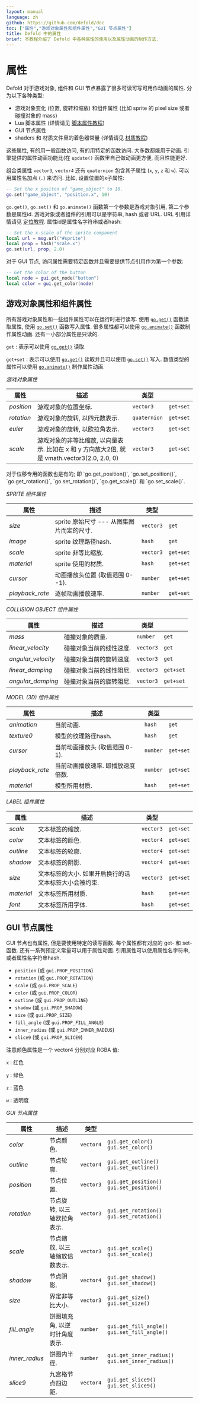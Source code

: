 ```yaml
---
layout: manual
language: zh
github: https://github.com/defold/doc
toc: ["属性","游戏对象属性和组件属性","GUI 节点属性"]
title: Defold 中的属性
brief: 本教程介绍了 Defold 中各种属性的使用以及属性动画的制作方法.
---
```


# 属性

Defold 对于游戏对象, 组件和 GUI 节点暴露了很多可读可写可用作动画的属性. 分为以下各种类型:

* 游戏对象变化 (位置, 旋转和缩放) 和组件属性 (比如 sprite 的 pixel size 或者碰撞对象的 mass)
* Lua 脚本属性 (详情请见 [脚本属性教程](/zh/manuals/script-properties))
* GUI 节点属性
* shaders 和 材质文件里的着色器常量 (详情请见 [材质教程](/zh/manuals/material))

这些属性, 有的用一般函数访问, 有的用特定的函数访问. 大多数都能用于动画. 引擎提供的属性动画功能比(在 `update()` 函数里自己做动画更方便, 而且性能更好.

组合类属性 `vector3`, `vector4` 还有 `quaternion` 包含其子属性 (`x`, `y`, `z` 和 `w`). 可以用属性名加点 (`.`) 来访问. 比如, 设置位置的x子属性:

```lua
-- Set the x positon of "game_object" to 10.
go.set("game_object", "position.x", 10)
```

`go.get()`, `go.set()` 和 `go.animate()` 函数第一个参数是游戏对象引用, 第二个参数是属性id. 游戏对象或者组件的引用可以是字符串, hash 或者 URL. URL 引用详情请见 [定位教程](/zh/manuals/addressing). 属性id是属性名字符串或者hash:

```lua
-- Set the x-scale of the sprite component
local url = msg.url("#sprite")
local prop = hash("scale.x")
go.set(url, prop, 2.0)
```

对于 GUI 节点, 访问属性需要特定函数并且需要提供节点引用作为第一个参数:

```lua
-- Get the color of the button
local node = gui.get_node("button")
local color = gui.get_color(node)
```

## 游戏对象属性和组件属性

所有游戏对象属性和一些组件属性可以在运行时进行读写. 使用 [`go.get()`](/ref/go#go.get) 函数读取属性, 使用 [`go.set()`](/ref/go#go.set) 函数写入属性. 很多属性都可以使用 [`go.animate()`](/ref/go#go.animate) 函数制作属性动画. 还有一小部分属性是只读的.

`get`
: 表示可以使用 [`go.get()`](/ref/go#go.get) 读取.

`get+set`
: 表示可以使用 [`go.get()`](/ref/go#go.get) 读取并且可以使用 [`go.set()`](/ref/go#go.set) 写入. 数值类型的属性可以使用 [`go.animate()`](/ref/go#go.animate) 制作属性动画.


*游戏对象属性*

| 属性        | 描述                                   | 类型            |                  |
| ---------- | -------------------------------------- | --------------- | ---------------- |
| *position* | 游戏对象的位置坐标. | `vector3`      | `get+set` |
| *rotation* | 游戏对象的旋转, 以四元数表示.  | `quaternion` | `get+set` |
| *euler*    | 游戏对象的旋转, 以欧拉角表示. | `vector3` | `get+set` |
| *scale*    | 游戏对象的非等比缩放, 以向量表示. 比如在 x 和 y 方向放大2倍, 就是 vmath.vector3(2.0, 2.0, 0) | `vector3` | `get+set` |

<div class='sidenote' markdown='1'>
对于位移专用的函数也是有的; 即 `go.get_position()`, `go.set_position()`, `go.get_rotation()`, `go.set_rotation()`,  `go.get_scale()` 和 `go.set_scale()`.
</div>

*SPRITE 组件属性*

| 属性   | 描述                            | 类型            |                  |
| ---------- | -------------------------------------- | --------------- | ---------------- |
| *size*     | sprite 原始尺寸 --- 从图集图片而定的尺寸. | `vector3` | `get` |
| *image* | sprite 纹理路径hash. | `hash` | `get`|
| *scale* | sprite 非等比缩放. | `vector3` | `get+set`|
| *material* | sprite 使用的材质. | `hash` | `get+set`|
| *cursor* | 动画播放头位置 (取值范围 0--1). | `number` | `get+set`|
| *playback_rate* | 逐帧动画播放速率. | `number` | `get+set`|

*COLLISION OBJECT 组件属性*

| 属性   | 描述                            | 类型            |                  |
| ---------- | -------------------------------------- | --------------- | ---------------- |
| *mass*     | 碰撞对象的质量. | `number` | `get` |
| *linear_velocity* | 碰撞对象当前的线性速度. | `vector3` | `get` |
| *angular_velocity* | 碰撞对象当前的旋转速度. | `vector3` | `get` |
| *linear_damping* | 碰撞对象当前的线性阻尼. | `vector3` | `get+set` |
| *angular_damping* | 碰撞对象当前的旋转阻尼. | `vector3` | `get+set` |

*MODEL (3D) 组件属性*

| 属性   | 描述                            | 类型            |                  |
| ---------- | -------------------------------------- | --------------- | ---------------- |
| *animation* | 当前动画.                | `hash`          | `get`     |
| *texture0* | 模型的纹理路径hash. | `hash` | `get`|
| *cursor*  | 当前动画播放头 (取值范围 0-1). | `number`   | `get+set` |
| *playback_rate* | 当前动画播放速率. 即播放速度倍数. | `number` | `get+set` |
| *material* | 模型所用材质. | `hash` | `get+set`|

*LABEL 组件属性*

| 属性   | 描述                            | 类型            |                  |
| ---------- | -------------------------------------- | --------------- | ---------------- |
| *scale* | 文本标签的缩放. | `vector3` | `get+set` |
| *color*     | 文本标签的颜色. | `vector4` | `get+set` |
| *outline* | 文本标签的轮廓. | `vector4` | `get+set` |
| *shadow* | 文本标签的阴影. | `vector4` | `get+set` |
| *size* | 文本标签的大小. 如果开启换行的话文本标签大小会被约束. | `vector3` | `get+set` |
| *material* | 文本标签所用材质. | `hash` | `get+set`|
| *font* | 文本标签所用字体. | `hash` | `get+set`|


## GUI 节点属性

GUI 节点也有属性, 但是要使用特定的读写函数. 每个属性都有对应的 get- 和 set- 函数. 还有一系列预定义常量可以用于属性动画. 引用属性可以使用属性名字符串, 或者属性名字符串hash.

* `position` (或 `gui.PROP_POSITION`)
* `rotation` (或 `gui.PROP_ROTATION`)
* `scale` (或 `gui.PROP_SCALE`)
* `color` (或 `gui.PROP_COLOR`)
* `outline` (或 `gui.PROP_OUTLINE`)
* `shadow` (或 `gui.PROP_SHADOW`)
* `size` (或 `gui.PROP_SIZE`)
* `fill_angle` (或 `gui.PROP_FILL_ANGLE`)
* `inner_radius` (或 `gui.PROP_INNER_RADIUS`)
* `slice9` (或 `gui.PROP_SLICE9`)

注意颜色属性是一个 vector4 分别对应 RGBA 值:

`x`
: 红色

`y`
: 绿色

`z`
: 蓝色

`w`
: 透明度

*GUI 节点属性*

| 属性   | 描述                            | 类型            |                  |
| ---------- | -------------------------------------- | --------------- | ---------------- |
| *color*   | 节点颜色.            | `vector4`      | `gui.get_color()` `gui.set_color()` |
| *outline* | 节点轮廓.         | `vector4`       | `gui.get_outline()` `gui.set_outline()` |
| *position* | 节点位置. | `vector3` | `gui.get_position()` `gui.set_position()` |
| *rotation* | 节点旋转, 以三轴欧拉角表示. | `vector3` | `gui.get_rotation()` `gui.set_rotation()` |
| *scale* | 节点缩放, 以三轴缩放倍数表示. | `vector3` |`gui.get_scale()` `gui.set_scale()` |
| *shadow* | 节点阴影. | `vector4` | `gui.get_shadow()` `gui.set_shadow()` |
| *size* | 界定非等比大小. | `vector3` | `gui.get_size()` `gui.set_size()` |
| *fill_angle* | 饼图填充角, 以逆时针角度表示. | `number` | `gui.get_fill_angle()` `gui.set_fill_angle()` |
| *inner_radius* | 饼图内半径. | `number` | `gui.get_inner_radius()` `gui.set_inner_radius()` |
| *slice9* | 九宫格节点四边距. | `vector4` | `gui.get_slice9()` `gui.set_slice9()` |
